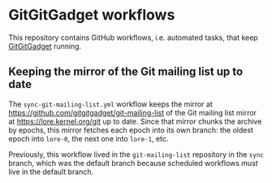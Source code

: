 # GitGitGadget workflows

This repository contains GitHub workflows, i.e. automated tasks, that keep [GitGitGadget](https://gitgitgadget.github.io/) running.

## Keeping the mirror of the Git mailing list up to date

The `sync-git-mailing-list.yml` workflow keeps the mirror at https://github.com/gitgitgadget/git-mailing-list of the Git mailing list mirror at https://lore.kernel.org/git up to date. Since that mirror chunks the archive by epochs, this mirror fetches each epoch into its own branch: the oldest epoch into `lore-0`, the next one into `lore-1`, etc.

Previously, this workflow lived in the `git-mailing-list` repository in the `sync` branch, which was the default branch because scheduled workflows _must_ live in the default branch.
